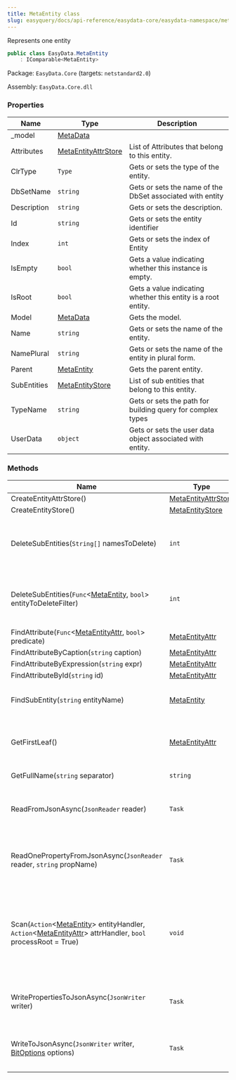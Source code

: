 ```yaml
---
title: MetaEntity class
slug: easyquery/docs/api-reference/easydata-core/easydata-namespace/metaentity-class
---
```



Represents one entity
```csharp
public class EasyData.MetaEntity
    : IComparable<MetaEntity>

```
Package: `EasyData.Core` (targets: `netstandard2.0`)

Assembly: `EasyData.Core.dll`

### Properties

| Name | Type | Description | 
| --- | --- | --- | 
| _model | [MetaData](/api-reference/easydata-core/easydata-namespace/metadata-class) |  | 
| Attributes | [MetaEntityAttrStore](/api-reference/easydata-core/easydata-namespace/metaentityattrstore-class) | List of Attributes that belong to this entity. | 
| ClrType | `Type` | Gets or sets the type of the entity. | 
| DbSetName | `string` | Gets or sets the name of the DbSet associated with entity | 
| Description | `string` | Gets or sets the description. | 
| Id | `string` | Gets or sets the entity identifier | 
| Index | `int` | Gets or sets the index of Entity | 
| IsEmpty | `bool` | Gets a value indicating whether this instance is empty. | 
| IsRoot | `bool` | Gets a value indicating whether this entity is a root entity. | 
| Model | [MetaData](/api-reference/easydata-core/easydata-namespace/metadata-class) | Gets the model. | 
| Name | `string` | Gets or sets the name of the entity. | 
| NamePlural | `string` | Gets or sets the name of the entity in plural form. | 
| Parent | [MetaEntity](/api-reference/easydata-core/easydata-namespace/metaentity-class) | Gets the parent entity. | 
| SubEntities | [MetaEntityStore](/api-reference/easydata-core/easydata-namespace/metaentitystore-class) | List of sub entities that belong to this entity. | 
| TypeName | `string` | Gets or sets the path for building query for complex types | 
| UserData | `object` | Gets or sets the user data object associated with entity. | 


### Methods

| Name | Type | Description | 
| --- | --- | --- | 
| CreateEntityAttrStore() | [MetaEntityAttrStore](/api-reference/easydata-core/easydata-namespace/metaentityattrstore-class) |  | 
| CreateEntityStore() | [MetaEntityStore](/api-reference/easydata-core/easydata-namespace/metaentitystore-class) |  | 
| DeleteSubEntities(`String[]` namesToDelete) | `int` | Deletes the sub-entities specified by name(s) passed in method's parameter(s). | 
| DeleteSubEntities(`Func`&lt;[MetaEntity](/api-reference/easydata-core/easydata-namespace/metaentity-class), `bool`&gt; entityToDeleteFilter) | `int` | Deletes the sub-entities specified by name(s) passed in method's parameter(s). | 
| FindAttribute(`Func`&lt;[MetaEntityAttr](/api-reference/easydata-core/easydata-namespace/metaentityattr-class), `bool`&gt; predicate) | [MetaEntityAttr](/api-reference/easydata-core/easydata-namespace/metaentityattr-class) |  | 
| FindAttributeByCaption(`string` caption) | [MetaEntityAttr](/api-reference/easydata-core/easydata-namespace/metaentityattr-class) |  | 
| FindAttributeByExpression(`string` expr) | [MetaEntityAttr](/api-reference/easydata-core/easydata-namespace/metaentityattr-class) |  | 
| FindAttributeById(`string` id) | [MetaEntityAttr](/api-reference/easydata-core/easydata-namespace/metaentityattr-class) |  | 
| FindSubEntity(`string` entityName) | [MetaEntity](/api-reference/easydata-core/easydata-namespace/metaentity-class) | Finds a sub-entity in current entity by its name. | 
| GetFirstLeaf() | [MetaEntityAttr](/api-reference/easydata-core/easydata-namespace/metaentityattr-class) | Gets the first attribute in all attributes and sub-entities of the current entity. | 
| GetFullName(`string` separator) | `string` | Gets the full name. | 
| ReadFromJsonAsync(`JsonReader` reader) | `Task` | Reads the entity content from JSON (asynchronous way). | 
| ReadOnePropertyFromJsonAsync(`JsonReader` reader, `string` propName) | `Task` | Reads one entity property from JSON (asynchronous way) or skips unused. | 
| Scan(`Action`&lt;[MetaEntity](/api-reference/easydata-core/easydata-namespace/metaentity-class)&gt; entityHandler, `Action`&lt;[MetaEntityAttr](/api-reference/easydata-core/easydata-namespace/metaentityattr-class)&gt; attrHandler, `bool` processRoot = True) | `void` | Scans all child entities and attributes (including this one one) calls entityHandler and attrHanlder delegates (correspondingly) for each of them | 
| WritePropertiesToJsonAsync(`JsonWriter` writer) | `Task` | Writes entity's properties to JSON (asynchronous way). | 
| WriteToJsonAsync(`JsonWriter` writer, [BitOptions](/api-reference/easydata-core/easydata-namespace/bitoptions-class) options) | `Task` | Writes the content of the entity to JSON (asynchronious way) |